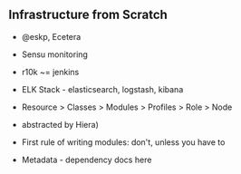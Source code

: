 ## Infrastructure from Scratch

- @eskp, Ecetera

 - Sensu monitoring
 
 - r10k ~= jenkins

 - ELK Stack - elasticsearch, logstash, kibana

 - Resource > Classes > Modules > Profiles > Role > Node
  - abstracted by Hiera)

 - First rule of writing modules: don't, unless you have to

 - Metadata - dependency docs here


 
